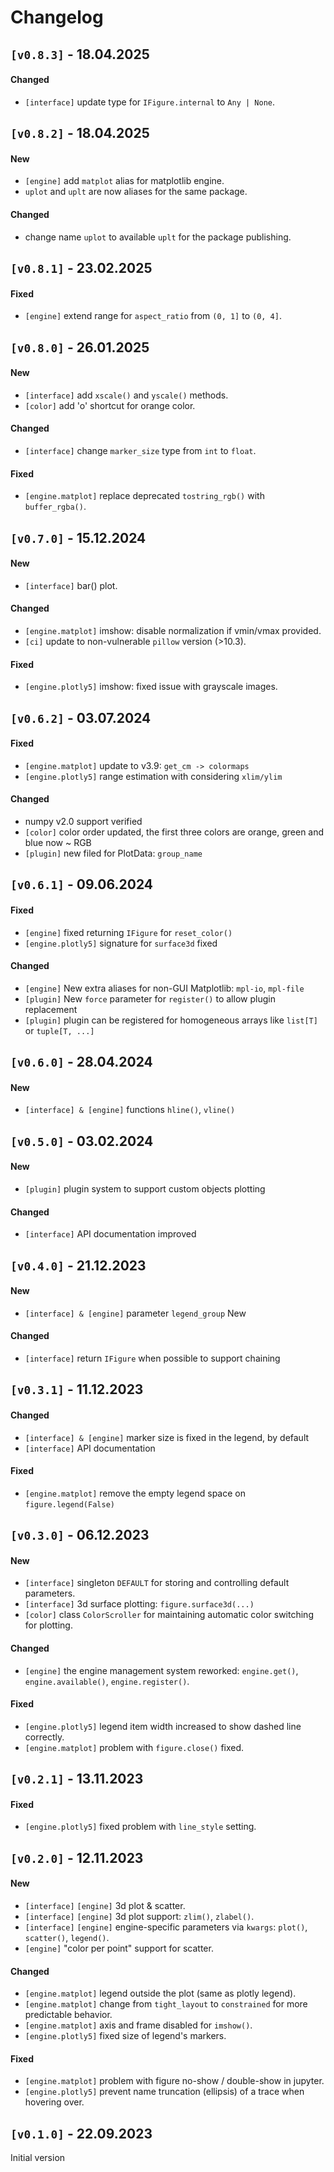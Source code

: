 # Changelog

## `[v0.8.3]` - 18.04.2025

#### Changed
* `[interface]` update type for `IFigure.internal` to `Any | None`.


## `[v0.8.2]` - 18.04.2025

#### New
* `[engine]` add `matplot` alias for matplotlib engine.
* `uplot` and `uplt` are now aliases for the same package.

#### Changed
* change name `uplot` to available `uplt` for the package publishing.


## `[v0.8.1]` - 23.02.2025

#### Fixed
* `[engine]` extend range for `aspect_ratio` from `(0, 1]` to `(0, 4]`.



## `[v0.8.0]` - 26.01.2025

#### New
* `[interface]` add `xscale()` and `yscale()` methods.
* `[color]` add 'o' shortcut for orange color.

#### Changed
* `[interface]` change `marker_size` type from `int` to `float`.

#### Fixed
* `[engine.matplot]` replace deprecated `tostring_rgb()` with `buffer_rgba()`.



## `[v0.7.0]` - 15.12.2024

#### New
* `[interface]` bar() plot.

#### Changed
* `[engine.matplot]` imshow: disable normalization if vmin/vmax provided.
* `[ci]` update to non-vulnerable `pillow` version (>10.3).

#### Fixed
* `[engine.plotly5]` imshow: fixed issue with grayscale images.


## `[v0.6.2]` - 03.07.2024

#### Fixed
* `[engine.matplot]` update to v3.9: `get_cm -> colormaps`
* `[engine.plotly5]` range estimation with considering `xlim/ylim`

#### Changed
* numpy v2.0 support verified
* `[color]` color order updated, the first three colors are orange, green and blue now ~ RGB
* `[plugin]` new filed for PlotData: `group_name`


## `[v0.6.1]` - 09.06.2024

#### Fixed
* `[engine]` fixed returning `IFigure` for `reset_color()`
* `[engine.plotly5]` signature for `surface3d` fixed

#### Changed
* `[engine]` New extra aliases for non-GUI Matplotlib: `mpl-io`, `mpl-file`
* `[plugin]` New `force` parameter for `register()` to allow plugin replacement
* `[plugin]` plugin can be registered for homogeneous arrays like `list[T]` or `tuple[T, ...]`


## `[v0.6.0]` - 28.04.2024

#### New
* `[interface] & [engine]` functions `hline()`, `vline()`


## `[v0.5.0]` - 03.02.2024

#### New
* `[plugin]` plugin system to support custom objects plotting

#### Changed
* `[interface]` API documentation improved


## `[v0.4.0]` - 21.12.2023

#### New
* `[interface] & [engine]` parameter `legend_group` New

#### Changed
* `[interface]` return `IFigure` when possible to support chaining


## `[v0.3.1]` - 11.12.2023

#### Changed
* `[interface] & [engine]` marker size is fixed in the legend, by default
* `[interface]` API documentation

#### Fixed
* `[engine.matplot]` remove the empty legend space on `figure.legend(False)`


## `[v0.3.0]` - 06.12.2023

#### New
* `[interface]` singleton `DEFAULT` for storing and controlling default parameters.
* `[interface]` 3d surface plotting: `figure.surface3d(...)`
* `[color]` class `ColorScroller` for maintaining automatic color switching for plotting.

#### Changed
* `[engine]` the engine management system reworked: `engine.get()`, `engine.available()`, `engine.register()`.

#### Fixed
* `[engine.plotly5]` legend item width increased to show dashed line correctly.
* `[engine.matplot]` problem with `figure.close()` fixed.


## `[v0.2.1]` - 13.11.2023

#### Fixed
* `[engine.plotly5]` fixed problem with `line_style` setting.


## `[v0.2.0]` - 12.11.2023

#### New
* `[interface]` `[engine]` 3d plot & scatter.
* `[interface]` `[engine]` 3d plot support: `zlim()`, `zlabel()`.
* `[interface]` `[engine]` engine-specific parameters via `kwargs`: `plot()`, `scatter()`, `legend()`.
* `[engine]` "color per point" support for scatter.

#### Changed
* `[engine.matplot]` legend outside the plot (same as plotly legend).
* `[engine.matplot]` change from `tight_layout` to `constrained` for more predictable behavior.
* `[engine.matplot]` axis and frame disabled for `imshow()`.
* `[engine.plotly5]` fixed size of legend's markers.

#### Fixed
* `[engine.matplot]` problem with figure no-show / double-show in jupyter.
* `[engine.plotly5]` prevent name truncation (ellipsis) of a trace when hovering over.

## `[v0.1.0]` - 22.09.2023

Initial version
